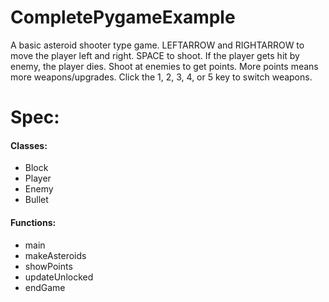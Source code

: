 # CompletePygameExample
A basic asteroid shooter type game. LEFTARROW and RIGHTARROW to move the player left and right. SPACE to shoot. If the player gets hit by enemy, the player dies. Shoot at enemies to get points. More points means more weapons/upgrades. Click the 1, 2, 3, 4, or 5 key to switch weapons.

# Spec:

#### Classes:
- Block
- Player
- Enemy
- Bullet

#### Functions:
- main
- makeAsteroids
- showPoints
- updateUnlocked
- endGame

